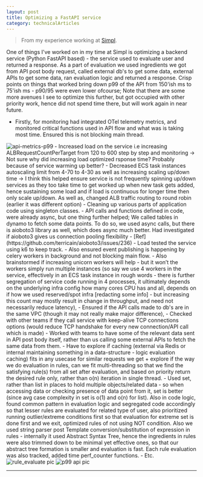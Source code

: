 ```yaml
---
layout: post 
title: Optimizing a FastAPI service
category: technicalArticles
---
```


> From my experience working at [Simpl](https://simpl.com/). 

One of things I've worked on in my time at Simpl is optimizing a backend service (Python FastAPI based) - the service used to evaluate user and returned a response. As a part of evaluation we used ingredients we got from API post body request, called external db's to get some data, external APIs to get some data, ran evaluation logic and returned a response. 
Crisp points on things that worked bring down p99 of the API from 150'ish ms to 75'ish ms - p90/95 were even lower ofcourse; Note that there are some more avenues I see to optimize this further, but got occupied with other priority work, hence did not spend time there, but will work again in near future.
- Firstly, for monitoring had integrated OTel telemetry metrics, and monitored critical functions used in API flow and what was is taking most time. Ensured this is not blocking main thread. 
<img src="{{ site.baseurl }}/public/images/api-metrics-p99.png" alt="api-metrics-p99" class="blog-image">
- Increased load on the service i.e increasing ALBRequestCountPerTarget from 120 to 600 step by step and monitoring -> Not sure why did increasing load optimized rsponse time? Probably because of service warming up better? 
- Decreased ECS task instances autoscaling limit from 4-70 to 4-30 as well as increasing scaling up/down time -> I think this helped ensure service is not frequently spinning up/down services as they too take time to get worked up when new task gets added, hence sustaining some load and if load is continuous for longer time then only scale up/down. As well as, changed ALB traffic routing to round robin (earlier it was different option) 
- Cleaning up various parts of application code using singleton classes. 
- API calls and functions defined in code, were already async, but one thing further helped; We called tables in dynamo to fetch some data points. To do so, we used async calls, but there is aioboto3 library as well, which does async much better. Had investigated if aioboto3 gives us connection pooling flexibility - [Ref](https://github.com/terricain/aioboto3/issues/236)
- Load tested the service using k6 to keep track. 
- Also ensured event publishing is happening by celery workers in background and not blocking main flow. 
- Also brainstormed if increasing unicorn workers will help - but it won’t the workers simply run multiple instances (so say we use 4 workers in the service, effectively in an ECS task instance in rough words - there is further segregation of service code running in 4 processes, it ultimately depends on the underlying infra config how many cores CPU has and all, depends on if how we used reserved/spot infra [redacting some info] - but increasing this count may mostly result in change in throughput, and need not necessarily reduce latency), 
- Ensured if the API calls made to db's are in the same VPC (though it may not really make major difference), 
- Checked with other teams if they call service with keep-alive TCP connections options (would reduce TCP handshake for every new connection/API call which is made)
- Worked with teams to have some of the relevant data sent in API post body itself, rather than us calling some external APIs to fetch the same data from them.
- Have to explore if caching (external via Redis or internal maintaining something in a data-structure - logic evaluation caching) fits in any usecase for similar requests we get + explore if the way we do evaluation in rules, can we fit multi-threading so that we find the satisfying rule(s) from all set after evaluation, and based on priority return the desired rule only, rather than o(n) iteration in single thread.
- Used set, rather than list in places to hold multiple objects/related data - so when accessing data or checking presence of data point from it, set is better (since avg case complexity in set is o(1) and o(n) for list). Also in code logic, found common pattern in evaluation logic and segregated code accordingly so that lesser rules are evaluated for related type of user, also prioritized running outlier/extreme conditions first so that evaluation for extreme set is done first and we exit, optimized rules of not using NOT condition. Also we used string parser post Template conversion/substitution of expression in rules - internally it used Abstract Syntax Tree, hence the ingredients in rules were also trimmed down to be minimal yet effective ones, so that our abstract tree formation is smaller and evaluation is fast. Each rule evaluation was also tracked, added time perf_counter functions.  
- Etc. 

<img src="{{ site.baseurl }}/public/images/rule_evaluate.png" alt="rule_evaluate pic" class="blog-image">

<img src="{{ site.baseurl }}/public/images/p99-fapi.png" alt="p99 api pic" class="blog-image">

------------------------------------------------


